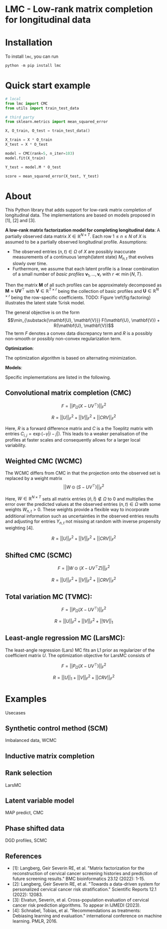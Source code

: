 # LMC - Low-rank matrix completion for longitudinal data

# Installation

To install `lmc`, you can run

```python
python -m pip install lmc
```

# Quick start example 

```python
# local
from lmc import CMC
from utils import train_test_data

# third party
from sklearn.metrics import mean_squared_error

X, O_train, O_test = train_test_data()

X_train = X * O_train
X_test = X * O_test

model = CMC(rank=5, n_iter=103)
model.fit(X_train)

Y_test = model.M * O_test

score = mean_squared_error(X_test, Y_test)
```

# About

This Python library that adds support for low-rank matrix completion of longitudinal data. The implementations are based on models proposed in [1], [2] and [3].

**A low-rank matrix factorization model for completing longitudinal data**: 
A partially observed data matrix $X \in \mathbb{R}^{N \times T}$. Each row $1 \leq n \leq N$ of $X$ is assumed to be a partially observed longitudinal profile. Assumptions:
* The observed entries $(n, t) \in \Omega$ of $X$ are possibly inaccurate measurements of a continuous \emph{latent state} $M_{n,t}$ that evolves slowly over time.
* Furthermore, we assume that each latent profile is a linear combination of a small number of *basic profiles* $\mathbf{v}_1, \dots, \mathbf{v}_r$ with
$r \ll \min \{N,T\}$.

Then the matrix $\textbf{M}$ of all such profiles can be approximately decomposed as $\textbf{M} \approx \mathbf{U}\mathbf{V}^\top$ with $\mathbf{V} \in \mathbb{R}^{T \times r}$ being the collection of basic profiles
and $\mathbf{U} \in \mathbb{R}^{N\times r}$ being the row-specific coefficients. TODO: Figure \ref{fig:factoring} illustrates the latent state %risk 
model. 

The general objective is on the form
$$\min_{\substack{\mathbf{U}, \mathbf{V}}} F(\mathbf{U}, \mathbf{V}) + R(\mathbf{U}, \mathbf{V})$$
The term $F$ denotes a convex data discrepancy term and $R$ is a possibly non-smooth or possibly non-convex regularization term. 

**Optimization**:

The optimization algorithm is based on alternating minimization.

**Models**:

Specific implementations are listed in the following.

## Convolutional matrix completion (CMC) 

$$F = ||P_\Omega (X - UV^\top)||_F^2$$

$$R = || U ||_F^2 + || V ||_F^2 + || CRV ||_F^2$$

Here, $R$ is a forward difference matrix and $C$ is a the Toeplitz matrix with entries
$C_{i, j} = \exp(- \gamma \lvert i-j\rvert)$. This leads to a weaker penalisation of the profiles at faster scales and consequently allows for a larger local variability.

## Weighted CMC (WCMC)

The WCMC differs from CMC in that the projection onto the observed set is replaced by a weight matrix
$$||W \odot (S - UV^\top)||_F^2$$

Here, $W \in \mathbb{R}^{N \times T}$ sets all matrix entries $(\tilde{n}, \tilde{t}) \notin \Omega$ to $0$ and multiplies the error over the predicted values at the observed entries $(n, t) \in \Omega$ with some weights $W_{n, t} > 0$. These weights provide a flexible way to incorporate additional information such as uncertainties in the observed entries results and adjusting for entries $Y_{n, t}$ not missing at random with inverse propensity weighting [4].

$$R = || U ||_F^2 + || V ||_F^2 + || CRV ||_F^2$$

## Shifted CMC (SCMC)

$$F =  ||W \odot (X - UV^\top Z)||_F^2$$

$$R = || U ||_F^2 + || V ||_F^2 + || CRV ||_F^2$$

## Total variation MC (TVMC):

$$F = ||P_\Omega (X - UV^\top)||_F^2$$

$$R = || U ||_F^2 + || V ||_F^2 + || \nabla V ||_1$$

## Least-angle regression MC (LarsMC):

The least-angle regression (Lars) MC fits an L1 prior as regularizer of the coefficient matrix $U$. The optimization objective for LarsMC consists of 

$$F = ||P_\Omega (X - UV^\top)||_F^2$$

$$R = || U ||_1 + || V ||_F^2 + || CRV ||_F^2$$

# Examples

Usecases 

## Synthetic control method (SCM)

Imbalanced data, WCMC

## Inductive matrix completion

## Rank selection

LarsMC

## Latent variable model

MAP predict, CMC

## Phase shifted data

DGD profiles, SCMC

References
----------

* [1]: Langberg, Geir Severin RE, et al. "Matrix factorization for the reconstruction of cervical cancer screening histories and prediction of future screening results." BMC bioinformatics 23.12 (2022): 1-15.
* [2]: Langberg, Geir Severin RE, et al. "Towards a data-driven system for personalized cervical cancer risk stratification." Scientific Reports 12.1 (2022): 12083.
* [3]: Elvatun, Severin, et al. Cross-population evaluation of cervical cancer risk prediction algorithms. To appear in IJMEDI (2023).
* [4]: Schnabel, Tobias, et al. "Recommendations as treatments: Debiasing learning and evaluation." international conference on machine learning. PMLR, 2016.
